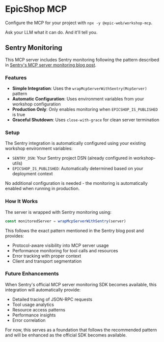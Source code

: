 # EpicShop MCP

Configure the MCP for your project with `npx -y @epic-web/workshop-mcp`.

Ask your LLM what it can do. And it'll tell you.

## Sentry Monitoring

This MCP server includes Sentry monitoring following the pattern described in [Sentry's MCP server monitoring blog post](https://blog.sentry.io/introducing-mcp-server-monitoring/).

### Features

- **Simple Integration**: Uses the `wrapMcpServerWithSentry(McpServer)` pattern
- **Automatic Configuration**: Uses environment variables from your workshop configuration
- **Production Only**: Only enables monitoring when `EPICSHOP_IS_PUBLISHED` is true
- **Graceful Shutdown**: Uses `close-with-grace` for clean server termination

### Setup

The Sentry integration is automatically configured using your existing workshop environment variables:

- `SENTRY_DSN`: Your Sentry project DSN (already configured in workshop-utils)
- `EPICSHOP_IS_PUBLISHED`: Automatically determined based on your deployment context

No additional configuration is needed - the monitoring is automatically enabled when running in production.

### How It Works

The server is wrapped with Sentry monitoring using:

```typescript
const monitoredServer = wrapMcpServerWithSentry(server)
```

This follows the exact pattern mentioned in the Sentry blog post and provides:

- Protocol-aware visibility into MCP server usage
- Performance monitoring for tool calls and resources
- Error tracking with proper context
- Client and transport segmentation

### Future Enhancements

When Sentry's official MCP server monitoring SDK becomes available, this integration will automatically provide:

- Detailed tracing of JSON-RPC requests
- Tool usage analytics
- Resource access patterns
- Performance insights
- Error correlation

For now, this serves as a foundation that follows the recommended pattern and will be enhanced as the official SDK becomes available.
